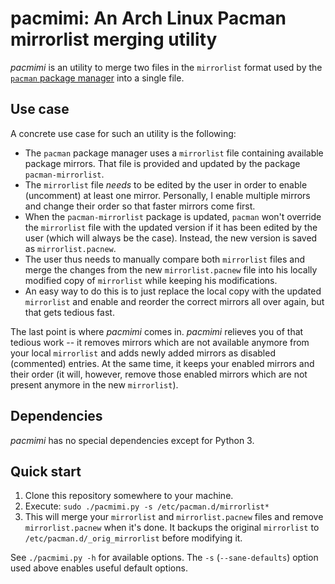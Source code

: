 # pacmimi: An Arch Linux Pacman mirrorlist merging utility

_pacmimi_ is an utility to merge two files in the `mirrorlist` format
used by the [`pacman` package manager](https://www.archlinux.org/pacman/)
into a single file.

## Use case

A concrete use case for such an utility is the following:

- The `pacman` package manager uses a `mirrorlist` file containing
  available package mirrors. That file is provided and updated by the
  package `pacman-mirrorlist`.
- The `mirrorlist` file _needs_ to be edited by the user in order
  to enable (uncomment) at least one mirror. Personally, I enable
  multiple mirrors and change their order so that faster mirrors come
  first.
- When the `pacman-mirrorlist` package is updated, `pacman` won't override
  the `mirrorlist` file with the updated version if it has been edited
  by the user (which will always be the case). Instead, the new version
  is saved as `mirrorlist.pacnew`.
- The user thus needs to manually compare both `mirrorlist` files and merge
  the changes from the new `mirrorlist.pacnew` file into his locally modified
  copy of `mirrorlist` while keeping his modifications.
- An easy way to do this is to just replace the local copy with the updated
  `mirrorlist` and enable and reorder the correct mirrors all over again, but
  that gets tedious fast.

The last point is where _pacmimi_ comes in. _pacmimi_ relieves you of that
tedious work -- it removes mirrors which are not available anymore from your
local `mirrorlist` and adds newly added mirrors as disabled (commented)
entries. At the same time, it keeps your enabled mirrors and their order
(it will, however, remove those enabled mirrors which are not present
anymore in the new `mirrorlist`).

## Dependencies
_pacmimi_ has no special dependencies except for Python 3.

## Quick start

1. Clone this repository somewhere to your machine.
2. Execute: `sudo ./pacmimi.py -s /etc/pacman.d/mirrorlist*`
3. This will merge your `mirrorlist` and `mirrorlist.pacnew` files and remove
   `mirrorlist.pacnew` when it's done. It backups the original `mirrorlist` to
   `/etc/pacman.d/_orig_mirrorlist` before modifying it.

See `./pacmimi.py -h` for available options. The `-s` (`--sane-defaults`) option used
above enables useful default options.
